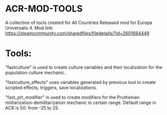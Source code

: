 # ACR-MOD-TOOLS
A collection of tools created for All Countries Released mod for Europa Universalis 4.
Mod link: https://steamcommunity.com/sharedfiles/filedetails/?id=2601684449

# Tools:
"fastculture" is used to create culture variables and their localization for the population culture mechanic.

"fastculture_effects" uses variables generated by previous tool to create scripted effects, triggers, save localizations. 

"fast_prt_modifier" is used to create modifiers for the Pruthenian militarization-demilitarization mechanic in certain range. Default range in ACR is 50: from -25 to 25.
